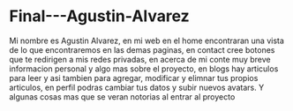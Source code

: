 ﻿# Final---Agustin-Alvarez
Mi nombre es Agustin Alvarez, en mi web en el home encontraran una vista de lo que encontraremos en las demas paginas, en contact cree botones que te redirigen a mis redes privadas, en acerca de mi conte muy breve informacion personal y algo mas sobre el proyecto, en blogs hay articulos para leer y asi tambien para agregar, modificar y elimnar tus propios articulos, en perfil podras cambiar tus datos y subir nuevos avatars. Y algunas cosas mas que se veran notorias al entrar al proyecto
